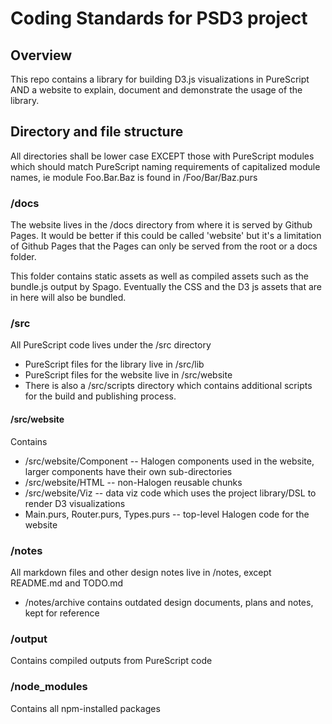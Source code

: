 # Coding Standards for PSD3 project
## Overview
This repo contains a library for building D3.js visualizations in PureScript AND a website to explain, document and demonstrate the usage of the library.

## Directory and file structure
All directories shall be lower case EXCEPT those with PureScript modules which should match PureScript naming requirements of capitalized module names, ie module Foo.Bar.Baz is found in <src>/Foo/Bar/Baz.purs 

### /docs
The website lives in the /docs directory from where it is served by Github Pages. It would be better if this could be called 'website' but it's a limitation of Github Pages that the Pages can only be served from the root or a docs folder.

This folder contains static assets as well as compiled assets such as the bundle.js output by Spago. Eventually the CSS and the D3 js assets that are in here will also be bundled.

### /src
All PureScript code lives under the /src directory
- PureScript files for the library live in /src/lib
- PureScript files for the website live in /src/website
- There is also a /src/scripts directory which contains additional scripts for the build and publishing process.

#### /src/website
Contains
- /src/website/Component    -- Halogen components used in the website, larger components have their own sub-directories
- /src/website/HTML         -- non-Halogen reusable chunks
- /src/website/Viz          -- data viz code which uses the project library/DSL to render D3 visualizations
- Main.purs, Router.purs, Types.purs  -- top-level Halogen code for the website 

### /notes
All markdown files and other design notes live in /notes, except README.md and TODO.md
- /notes/archive contains outdated design documents, plans and notes, kept for reference

### /output
Contains compiled outputs from PureScript code

### /node_modules
Contains all npm-installed packages

